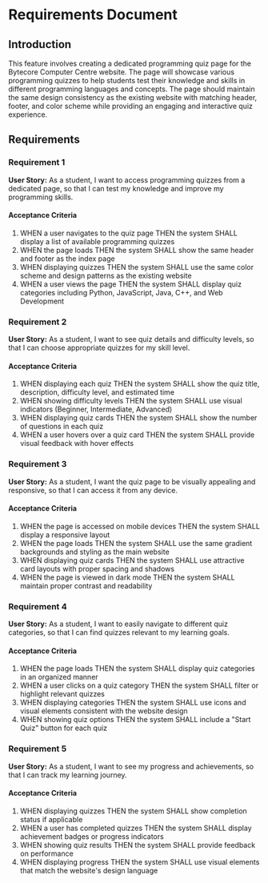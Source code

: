 # Requirements Document

## Introduction

This feature involves creating a dedicated programming quiz page for the Bytecore Computer Centre website. The page will showcase various programming quizzes to help students test their knowledge and skills in different programming languages and concepts. The page should maintain the same design consistency as the existing website with matching header, footer, and color scheme while providing an engaging and interactive quiz experience.

## Requirements

### Requirement 1

**User Story:** As a student, I want to access programming quizzes from a dedicated page, so that I can test my knowledge and improve my programming skills.

#### Acceptance Criteria

1. WHEN a user navigates to the quiz page THEN the system SHALL display a list of available programming quizzes
2. WHEN the page loads THEN the system SHALL show the same header and footer as the index page
3. WHEN displaying quizzes THEN the system SHALL use the same color scheme and design patterns as the existing website
4. WHEN a user views the page THEN the system SHALL display quiz categories including Python, JavaScript, Java, C++, and Web Development

### Requirement 2

**User Story:** As a student, I want to see quiz details and difficulty levels, so that I can choose appropriate quizzes for my skill level.

#### Acceptance Criteria

1. WHEN displaying each quiz THEN the system SHALL show the quiz title, description, difficulty level, and estimated time
2. WHEN showing difficulty levels THEN the system SHALL use visual indicators (Beginner, Intermediate, Advanced)
3. WHEN displaying quiz cards THEN the system SHALL show the number of questions in each quiz
4. WHEN a user hovers over a quiz card THEN the system SHALL provide visual feedback with hover effects

### Requirement 3

**User Story:** As a student, I want the quiz page to be visually appealing and responsive, so that I can access it from any device.

#### Acceptance Criteria

1. WHEN the page is accessed on mobile devices THEN the system SHALL display a responsive layout
2. WHEN the page loads THEN the system SHALL use the same gradient backgrounds and styling as the main website
3. WHEN displaying quiz cards THEN the system SHALL use attractive card layouts with proper spacing and shadows
4. WHEN the page is viewed in dark mode THEN the system SHALL maintain proper contrast and readability

### Requirement 4

**User Story:** As a student, I want to easily navigate to different quiz categories, so that I can find quizzes relevant to my learning goals.

#### Acceptance Criteria

1. WHEN the page loads THEN the system SHALL display quiz categories in an organized manner
2. WHEN a user clicks on a quiz category THEN the system SHALL filter or highlight relevant quizzes
3. WHEN displaying categories THEN the system SHALL use icons and visual elements consistent with the website design
4. WHEN showing quiz options THEN the system SHALL include a "Start Quiz" button for each quiz

### Requirement 5

**User Story:** As a student, I want to see my progress and achievements, so that I can track my learning journey.

#### Acceptance Criteria

1. WHEN displaying quizzes THEN the system SHALL show completion status if applicable
2. WHEN a user has completed quizzes THEN the system SHALL display achievement badges or progress indicators
3. WHEN showing quiz results THEN the system SHALL provide feedback on performance
4. WHEN displaying progress THEN the system SHALL use visual elements that match the website's design language